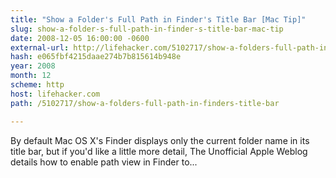 ```yaml
---
title: "Show a Folder's Full Path in Finder's Title Bar [Mac Tip]"
slug: show-a-folder-s-full-path-in-finder-s-title-bar-mac-tip
date: 2008-12-05 16:00:00 -0600
external-url: http://lifehacker.com/5102717/show-a-folders-full-path-in-finders-title-bar
hash: e065fbf4215daae274b7b815614b948e
year: 2008
month: 12
scheme: http
host: lifehacker.com
path: /5102717/show-a-folders-full-path-in-finders-title-bar

---
```


By default Mac OS X's Finder displays only the current folder name in its title bar, but if you'd like a little more detail, The Unofficial Apple Weblog details how to enable path view in Finder to...

